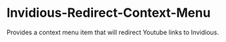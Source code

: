 # Invidious-Redirect-Context-Menu

Provides a context menu item that will redirect Youtube links to Invidious.
